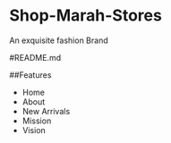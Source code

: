 # Shop-Marah-Stores

An exquisite fashion Brand

#README.md

##Features
- Home
- About
- New Arrivals
- Mission
- Vision